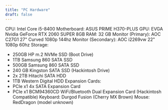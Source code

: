 ```yaml
---
title: "PC Hardware" 
draft: false
---
```


CPU: Intel Core i5-8400 
Motherboard: ASUS PRIME H370-PLUS 
GPU: EVGA Nvidia GeForce RTX 2060 SUPER 8GB
RAM: 32 GB 
Monitor (Primary): AOC C27G1 27" Curved 1080p 144hz 
Monitor (Secondary): AOC i2269vw 22" 1080p 60hz 
Storage: 
- 250GB HP m.2 NVMe SSD (Boot Drive)
- 1TB Samsung 860 SATA SSD
- 500GB Samsung 860 SATA SSD
- 240 GB Kingston SATA SSD (Hackintosh Drive)
- 2x 2TB Hitachi SATA HDD
- 1TB Western Digital HDD 
Expansion Cards: 
- PCIe x1 4x SATA Expansion Card 
- PCIe x1 BCM94360CD WiFi/Bluetooth Dual Expansion Card (Hackintosh Compatible)
Keyboard: Durgod Fusion (Cherry MX Brown) 
Mouse: RedDragon (model unknown)